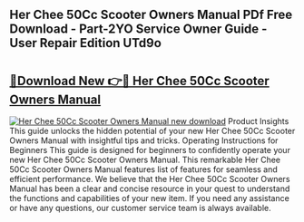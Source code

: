 ## Her Chee 50Cc Scooter Owners Manual PDf Free Download - Part-2YO Service Owner Guide - User Repair Edition UTd9o

# <h2><a href="http://bc5625.oget.top/?id=Her+Chee+50Cc+Scooter+Owners+Manual">🔗Download New 👉🔴 Her Chee 50Cc Scooter Owners Manual</a></h2>

[![Her Chee 50Cc Scooter Owners Manual new download](https://i.imgur.com/5g1atiW.png)](http://bc5625.oget.top/?id=Her+Chee+50Cc+Scooter+Owners+Manual)
Product Insights This guide unlocks the hidden potential of your new Her Chee 50Cc Scooter Owners Manual with insightful tips and tricks. Operating Instructions for Beginners This guide is designed for beginners to confidently operate your new Her Chee 50Cc Scooter Owners Manual. This remarkable Her Chee 50Cc Scooter Owners Manual features list of features for seamless and efficient performance. We believe that the Her Chee 50Cc Scooter Owners Manual has been a clear and concise resource in your quest to understand the functions and capabilities of your new item. If you need any assistance or have any questions, our customer service team is always available.
